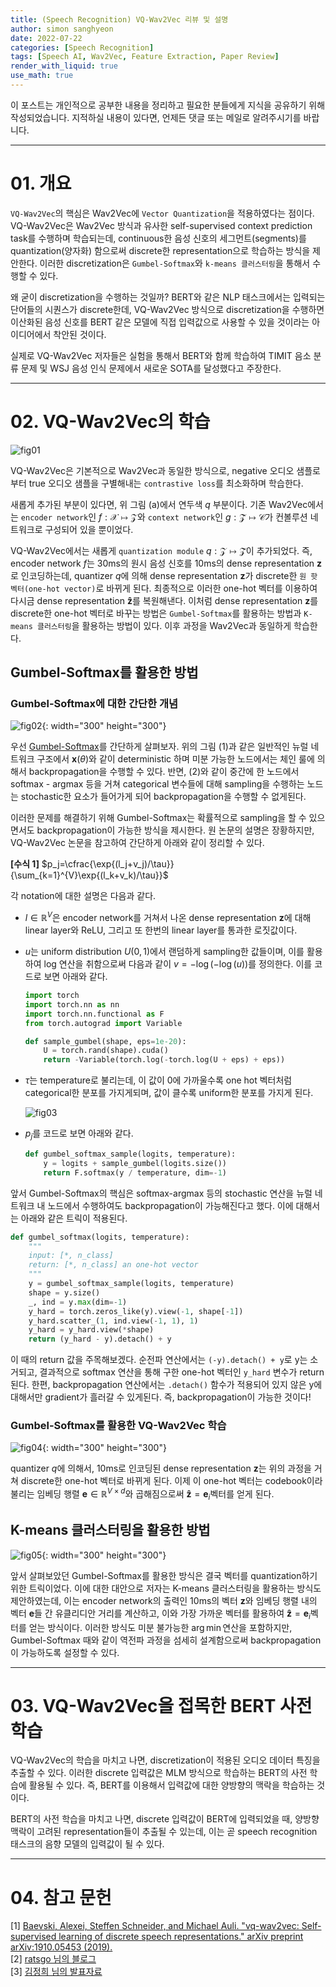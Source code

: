 ```yaml
---
title: (Speech Recognition) VQ-Wav2Vec 리뷰 및 설명
author: simon sanghyeon
date: 2022-07-22
categories: [Speech Recognition]
tags: [Speech AI, Wav2Vec, Feature Extraction, Paper Review]
render_with_liquid: true
use_math: true
---
```

이 포스트는 개인적으로 공부한 내용을 정리하고 필요한 분들에게 지식을 공유하기 위해 작성되었습니다. 지적하실 내용이 있다면, 언제든 댓글 또는 메일로 알려주시기를 바랍니다.

---

# 01. 개요

`VQ-Wav2Vec`의 핵심은 Wav2Vec에 `Vector Quantization`을 적용하였다는 점이다.
VQ-Wav2Vec은 Wav2Vec 방식과 유사한 self-supervised context prediction task를 수행하며 학습되는데, continuous한 음성 신호의 세그먼트(segments)를 quantization(양자화) 함으로써 discrete한 representation으로 학습하는 방식을 제안한다.
이러한 discretization은 `Gumbel-Softmax`와 `k-means 클러스터링`을 통해서 수행할 수 있다.

왜 굳이 discretization을 수행하는 것일까? BERT와 같은 NLP 태스크에서는 입력되는 단어들의 시퀀스가 discrete한데, VQ-Wav2Vec 방식으로 discretization을 수행하면 이산화된 음성 신호를 BERT 같은 모델에 직접 입력값으로 사용할 수 있을 것이라는 아이디어에서 착안된 것이다.

실제로 VQ-Wav2Vec 저자들은 실험을 통해서 BERT와 함께 학습하여 TIMIT 음소 분류 문제 및 WSJ 음성 인식 문제에서 새로운 SOTA를 달성했다고 주장한다.

---

# 02. VQ-Wav2Vec의 학습

![fig01](/assets/img/2022-07-22-VQWav2Vec/fig01.png)

VQ-Wav2Vec은 기본적으로 Wav2Vec과 동일한 방식으로, negative 오디오 샘플로부터 true 오디오 샘플을 구별해내는 `contrastive loss`를 최소화하며 학습한다.

새롭게 추가된 부분이 있다면, 위 그림 (a)에서 연두색 $q$ 부분이다. 기존 Wav2Vec에서는 `encoder network`인 $f:\mathcal{X} \mapsto \mathcal{Z}$와 `context network`인  $g:\mathcal{\hat{Z}} \mapsto \mathcal{C}$가 컨볼루션 네트워크로 구성되어 있을 뿐이었다.

VQ-Wav2Vec에서는 새롭게 `quantization module` $q:\mathcal{Z} \mapsto \mathcal{\hat{Z}}$이 추가되었다. 즉, encoder network $f$는 30ms의 원시 음성 신호를 10ms의 dense representation $\mathbf{z}$로 인코딩하는데, quantizer $q$에 의해 dense representation $\mathbf{z}$가 discrete한 `원 핫 벡터(one-hot vector)`로 바뀌게 된다. 최종적으로 이러한 one-hot 벡터를 이용하여 다시금 dense representation $\mathbf{\hat{z}}$를 복원해낸다. 이처럼 dense representation $\mathbf{z}$를 discrete한 one-hot 벡터로 바꾸는 방법은 `Gumbel-Softmax`를 활용하는 방법과 `K-means 클러스터링`을 활용하는 방법이 있다. 이후 과정을 Wav2Vec과 동일하게 학습한다.

## Gumbel-Softmax를 활용한 방법

### Gumbel-Softmax에 대한 간단한 개념

![fig02](/assets/img/2022-07-22-VQWav2Vec/fig02.png){: width="300" height="300"}

우선 [Gumbel-Softmax](https://arxiv.org/pdf/1611.01144.pdf)를 간단하게 살펴보자. 위의 그림 (1)과 같은 일반적인 뉴럴 네트워크 구조에서 $\mathbf{x}(\theta)$와 같이 deterministic 하며 미분 가능한 노드에서는 체인 룰에 의해서 backpropagation을 수행할 수 있다. 반면, (2)와 같이 중간에 한 노드에서 softmax - argmax 등을 거쳐 categorical 변수들에 대해 sampling을 수행하는 노드는 stochastic한 요소가 들어가게 되어 backpropagation을 수행할 수 없게된다.

이러한 문제를 해결하기 위해 Gumbel-Softmax는 확률적으로 sampling을 할 수 있으면서도 backpropagation이 가능한 방식을 제시한다. 원 논문의 설명은 장황하지만, VQ-Wav2Vec 논문을 참고하여 간단하게 아래와 같이 정리할 수 있다.

**[수식 1]** $p_j=\cfrac{\exp{(l_j+v_j)/\tau}}{\sum_{k=1}^{V}\exp{(l_k+v_k)/\tau}}$


각 notation에 대한 설명은 다음과 같다.

- $l \in \mathbb{R}^V$은 encoder network를 거쳐서 나온 dense representation $\mathbf{z}$에 대해 linear layer와 ReLU, 그리고 또 한번의 linear layer를 통과한 로짓값이다.
- $u$는 uniform distribution $U(0, 1)$에서 랜덤하게 sampling한 값들이며, 이를 활용하여 log 연산을 취함으로써 다음과 같이 $v = -\log(-\log(u))$를 정의한다. 이를 코드로 보면 아래와 같다.

    ```python
    import torch
    import torch.nn as nn
    import torch.nn.functional as F
    from torch.autograd import Variable

    def sample_gumbel(shape, eps=1e-20):
        U = torch.rand(shape).cuda()
        return -Variable(torch.log(-torch.log(U + eps) + eps))
    ```

- $\tau$는 temperature로 불리는데, 이 값이 0에 가까울수록 one hot 벡터처럼 categorical한 분포를 가지게되며, 값이 클수록 uniform한 분포를 가지게 된다.

    ![fig03](/assets/img/2022-07-22-VQWav2Vec/fig03.png)

- $p_j$를 코드로 보면 아래와 같다.

    ```python
    def gumbel_softmax_sample(logits, temperature):
        y = logits + sample_gumbel(logits.size())
        return F.softmax(y / temperature, dim=-1)
    ```
앞서 Gumbel-Softmax의 핵심은 softmax-argmax 등의 stochastic 연산을 뉴럴 네트워크 내 노드에서 수행하여도 backpropagation이 가능해진다고 했다. 이에 대해서는 아래와 같은 트릭이 적용된다.

```python
def gumbel_softmax(logits, temperature):
    """
    input: [*, n_class]
    return: [*, n_class] an one-hot vector
    """
    y = gumbel_softmax_sample(logits, temperature)
    shape = y.size()
    _, ind = y.max(dim=-1)
    y_hard = torch.zeros_like(y).view(-1, shape[-1])
    y_hard.scatter_(1, ind.view(-1, 1), 1)
    y_hard = y_hard.view(*shape)
    return (y_hard - y).detach() + y
```

이 때의 return 값을 주목해보겠다. 순전파 연산에서는 `(-y).detach() + y`로 y는 소거되고, 결과적으로 softmax 연산을 통해 구한 one-hot 벡터인 `y_hard` 변수가 return된다. 한편, backpropagation 연산에서는 `.detach()` 함수가 적용되어 있지 않은 y에 대해서만 gradient가 흘러갈 수 있게된다. 즉, backpropagation이 가능한 것이다!

### Gumbel-Softmax를 활용한 VQ-Wav2Vec 학습

![fig04](/assets/img/2022-07-22-VQWav2Vec/fig04.png){: width="300" height="300"}

quantizer $q$에 의해서, 10ms로 인코딩된 dense representation $\mathbf{z}$는 위의 과정을 거쳐 discrete한 one-hot 벡터로 바뀌게 된다. 이제 이 one-hot 벡터는 codebook이라 불리는 임베딩 행렬 $\mathbf{e} \in \mathbb{R}^{V \times d}$와 곱해짐으로써 $\mathbf{\hat{z}}=\mathbf{e}_i$벡터를 얻게 된다.

## K-means 클러스터링을 활용한 방법

![fig05](/assets/img/2022-07-22-VQWav2Vec/fig05.png){: width="300" height="300"}

앞서 살펴보았던 Gumbel-Softmax를 활용한 방식은 결국 벡터를 quantization하기 위한 트릭이었다. 이에 대한 대안으로 저자는 K-means 클러스터링을 활용하는 방식도 제안하였는데, 이는 encoder network의 출력인 10ms의 벡터 $\mathbf{z}$와 임베딩 행렬 내의 벡터 $\mathbf{e}$들 간 유클리디안 거리를 계산하고, 이와 가장 가까운 벡터를 활용하여 $\mathbf{\hat{z}}=\mathbf{e}_i$벡터를 얻는 방식이다. 이러한 방식도 미분 불가능한 $\arg \min$연산을 포함하지만, Gumbel-Softmax 때와 같이 역전파 과정을 섬세히 설계함으로써 backpropagation이 가능하도록 설정할 수 있다.

---

# 03. VQ-Wav2Vec을 접목한 BERT 사전 학습

VQ-Wav2Vec의 학습을 마치고 나면, discretization이 적용된 오디오 데이터 특징을 추출할 수 있다. 이러한 discrete 입력값은 MLM 방식으로 학습하는 BERT의 사전 학습에 활용될 수 있다. 즉, BERT를 이용해서 입력값에 대한 양방향의 맥락을 학습하는 것이다.

BERT의 사전 학습을 마치고 나면, discrete 입력값이 BERT에 입력되었을 때, 양방향 맥락이 고려된 representation들이 추출될 수 있는데, 이는 곧 speech recognition 태스크의 음향 모델의 입력값이 될 수 있다.

---

# 04. 참고 문헌
[1] [Baevski, Alexei, Steffen Schneider, and Michael Auli. "vq-wav2vec: Self-supervised learning of discrete speech representations." arXiv preprint arXiv:1910.05453 (2019).](https://arxiv.org/pdf/1910.05453.pdf)<br>
[2] [ratsgo 님의 블로그](https://ratsgo.github.io/speechbook/docs/neuralfe/wav2vec)<br>
[3] [김정희 님의 발표자료](https://youtu.be/mPtyfqWHs3s)
